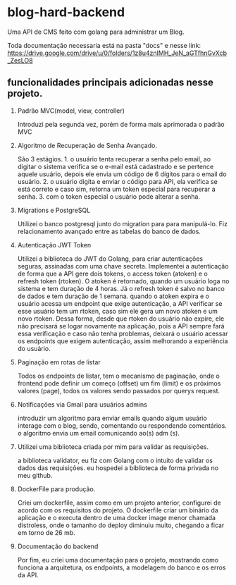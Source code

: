 # blog-hard-backend
Uma API de CMS feito com golang para administrar um Blog.

Toda documentação necessaria está na pasta "docs" e nesse link: https://drive.google.com/drive/u/0/folders/1z8u4znIMH_JeN_aGTfhnGvXcb_ZesLO8

## funcionalidades principais adicionadas nesse projeto.
<ol>
   <li>Padrão MVC(model, view, controller)</li>
   <p>Introduzi pela segunda vez, porém de forma mais aprimorada o padrão MVC</p>
   <li>Algoritmo de Recuperação de Senha Avançado.</li>
   <p>São 3 estágios. 1. o usuário tenta recuperar a senha pelo email, ao digitar o sistema verifica se o e-mail está cadastrado e se pertence aquele usuário, depois ele envia um código de 6 dígitos para o email do usuário. 2. o usuário digita e enviar o código para API, ela verifica se está correto e caso sim, retorna um token especial para recuperar a senha. 3. com o token especial o usuário pode alterar a senha.</p>
   <li>Migrations e PostgreSQL</li>
   <p>Utilizei o banco postgresql junto do migration para para manipulá-lo. Fiz relacionamento avançado entre as tabelas do banco de dados.</p>
   <li>Autenticação JWT Token</li>
   <p>Utilizei a biblioteca do JWT do Golang, para criar autenticações seguras, assinadas com uma chave secreta. Implementei a autenticação de forma que a API gere dois tokens, o access token (atoken) e o refresh token (rtoken). O atoken é retornado, quando um usuário loga no sistema e tem duração de 4 horas. Já o refresh token é salvo no banco de dados e tem duração de 1 semana. quando o atoken expira e o usuário acessa um endpoint que exige autenticação, a API verificar se esse usuário tem um rtoken, caso sim ele gera um novo atoken e um novo rtoken. Dessa forma, desde que rtoken do usuário não expire, ele não precisará se logar novamente na aplicação, pois a API sempre fará essa verificação e caso não tenha problemas, deixará o usuário acessar os endpoints que exigem autenticação, assim melhorando a experiência do usuário.</p>
   <li>Paginação em rotas de listar</li>
   <p>Todos os endpoints de listar, tem o mecanismo de paginação, onde o frontend pode definir um começo (offset) um fim (limit) e os próximos valores (page), todos os valores sendo passados por querys request.</p>
   <li>Notificações via Gmail para usuários admins</li>
   <p>introduzir um algoritmo para enviar emails quando algum usuário interage com o blog, sendo, comentando ou respondendo comentários. o algoritmo envia um email comunicando ao(s) adm (s).</p>
   <li>Utilizei uma biblioteca criada por mim para validar as requisições.</li>  
   <p>a biblioteca validator, eu fiz com Golang com o intuito de validar os dados das requisições. eu hospedei a biblioteca de forma privada no meu github.</p>
   <li>DockerFile para produção.</li>
   <p>Criei um dockerfile, assim como em um projeto anterior, configurei de acordo com os requisitos do projeto. O dockerfile criar um binário da aplicação e o executa dentro de uma docker image menor chamada distroless, onde o tamanho do deploy diminuiu muito, chegando a ficar em torno de 26 mb.<p>
   <li>Documentação do backend</li>
   <p>Por fim, eu criei uma documentação para o projeto, mostrando como funciona a arquitetura, os endpoints, a modelagem do banco e os erros da API.</p>
</ol>